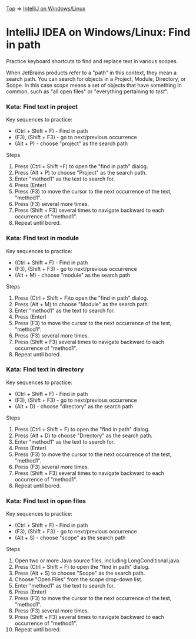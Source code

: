 [Top](README.md) => [IntelliJ on Windows/Linux](ij-win-lin.md)

# IntelliJ IDEA on Windows/Linux: Find in path

Practice keyboard shortcuts to find and replace text in various scopes.

When JetBrains products refer to a "path" in this context, they mean a search path. You can search for objects in a Project, Module, Directory, or Scope. In this case _scope_ means a set of objects that have something in common, such as "all open files" or "everything pertaining to _test_".

### Kata: Find text in project

Key sequences to practice:

- (Ctrl + Shift + F) - Find in path
- (F3), (Shift + F3) - go to next/previous occurrence
- (Alt + P) - choose "project" as the search path

Steps

1. Press (Ctrl + Shift +F) to open the "find in path" dialog.
1. Press (Alt + P) to choose "Project" as the search path.
1. Enter "method1" as the text to search for.
1. Press (Enter)
1. Press (F3) to move the cursor to the next occurrence of the text, "method1".
1. Press (F3) several more times.
1. Press (Shift + F3) several times to navigate backward to each occurrence of "method1".
1. Repeat until bored.

### Kata: Find text in module

Key sequences to practice:

- (Ctrl + Shift + F) - Find in path
- (F3), (Shift + F3) - go to next/previous occurrence
- (Alt + M) - choose "module" as the search path

Steps

1. Press (Ctrl + Shift + F)to open the "find in path" dialog.
1. Press (Alt + M) to choose "Module" as the search path.
1. Enter "method1" as the text to search for.
1. Press (Enter)
1. Press (F3) to move the cursor to the next occurrence of the test, "method1".
1. Press (F3) several more times.
1. Press (Shift + F3) several times to navigate backward to each occurrence of "method1".
1. Repeat until bored.

### Kata: Find text in directory

Key sequences to practice:

- (Ctrl + Shift + F) - Find in path
- (F3), (Shift + F3) - go to next/previous occurrence
- (Alt + D) - choose "directory" as the search path

Steps

1. Press (Ctrl + Shift + F) to open the "find in path" dialog.
1. Press (Alt + D) to choose "Directory" as the search path.
1. Enter "method1" as the text to search for.
1. Press (Enter)
1. Press (F3) to move the cursor to the next occurrence of the test, "method1".
1. Press (F3) several more times.
1. Press (Shift + F3) several times to navigate backward to each occurrence of "method1".
1. Repeat until bored.

### Kata: Find text in open files

Key sequences to practice:

- (Ctrl + Shift + F) - Find in path
- (F3), (Shift + F3) - go to next/previous occurrence
- (Alt + S) - choose "scope" as the search path

Steps

1. Open two or more Java source files, including LongConditional.java.
1. Press (Ctrl + Shift + F) to open the "find in path" dialog.
1. Press (Alt + S) to choose "Scope" as the search path.
1. Choose "Open Files" from the scope drop-down list.
1. Enter "method1" as the text to search for.
1. Press (Enter)
1. Press (F3) to move the cursor to the next occurrence of the test, "method1".
1. Press (F3) several more times.
1. Press (Shift + F3) several times to navigate backward to each occurrence of "method1".
1. Repeat until bored.


